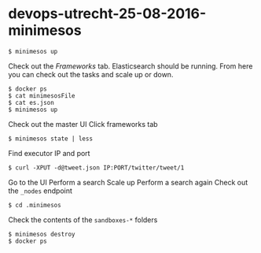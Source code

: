 # devops-utrecht-25-08-2016-minimesos

```
$ minimesos up
```

Check out the *Frameworks* tab. Elasticsearch should be running. From here you can check out the tasks and scale up or down.

```
$ docker ps
$ cat minimesosFile
$ cat es.json
$ minimesos up
```

Check out the master UI
Click frameworks tab

```
$ minimesos state | less
```

Find executor IP and port

```
$ curl -XPUT -d@tweet.json IP:PORT/twitter/tweet/1
```

Go to the UI
Perform a search
Scale up
Perform a search again
Check out the `_nodes` endpoint

```
$ cd .minimesos
```

Check the contents of the `sandboxes-*` folders

```
$ minimesos destroy
$ docker ps
```



